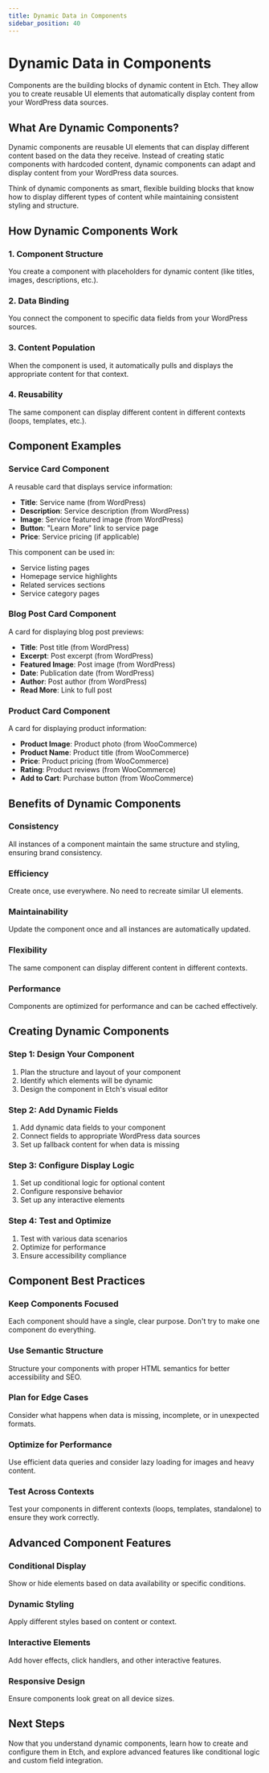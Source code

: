 ```yaml
---
title: Dynamic Data in Components
sidebar_position: 40
---
```


# Dynamic Data in Components

Components are the building blocks of dynamic content in Etch. They allow you to create reusable UI elements that automatically display content from your WordPress data sources.

## What Are Dynamic Components?

Dynamic components are reusable UI elements that can display different content based on the data they receive. Instead of creating static components with hardcoded content, dynamic components can adapt and display content from your WordPress data sources.

Think of dynamic components as smart, flexible building blocks that know how to display different types of content while maintaining consistent styling and structure.

## How Dynamic Components Work

### 1. **Component Structure**
You create a component with placeholders for dynamic content (like titles, images, descriptions, etc.).

### 2. **Data Binding**
You connect the component to specific data fields from your WordPress sources.

### 3. **Content Population**
When the component is used, it automatically pulls and displays the appropriate content for that context.

### 4. **Reusability**
The same component can display different content in different contexts (loops, templates, etc.).

## Component Examples

### **Service Card Component**
A reusable card that displays service information:

- **Title**: Service name (from WordPress)
- **Description**: Service description (from WordPress)
- **Image**: Service featured image (from WordPress)
- **Button**: "Learn More" link to service page
- **Price**: Service pricing (if applicable)

This component can be used in:
- Service listing pages
- Homepage service highlights
- Related services sections
- Service category pages

### **Blog Post Card Component**
A card for displaying blog post previews:

- **Title**: Post title (from WordPress)
- **Excerpt**: Post excerpt (from WordPress)
- **Featured Image**: Post image (from WordPress)
- **Date**: Publication date (from WordPress)
- **Author**: Post author (from WordPress)
- **Read More**: Link to full post

### **Product Card Component**
A card for displaying product information:

- **Product Image**: Product photo (from WooCommerce)
- **Product Name**: Product title (from WooCommerce)
- **Price**: Product pricing (from WooCommerce)
- **Rating**: Product reviews (from WooCommerce)
- **Add to Cart**: Purchase button (from WooCommerce)

## Benefits of Dynamic Components

### **Consistency**
All instances of a component maintain the same structure and styling, ensuring brand consistency.

### **Efficiency**
Create once, use everywhere. No need to recreate similar UI elements.

### **Maintainability**
Update the component once and all instances are automatically updated.

### **Flexibility**
The same component can display different content in different contexts.

### **Performance**
Components are optimized for performance and can be cached effectively.

## Creating Dynamic Components

### **Step 1: Design Your Component**
1. Plan the structure and layout of your component
2. Identify which elements will be dynamic
3. Design the component in Etch's visual editor

### **Step 2: Add Dynamic Fields**
1. Add dynamic data fields to your component
2. Connect fields to appropriate WordPress data sources
3. Set up fallback content for when data is missing

### **Step 3: Configure Display Logic**
1. Set up conditional logic for optional content
2. Configure responsive behavior
3. Set up any interactive elements

### **Step 4: Test and Optimize**
1. Test with various data scenarios
2. Optimize for performance
3. Ensure accessibility compliance

## Component Best Practices

### **Keep Components Focused**
Each component should have a single, clear purpose. Don't try to make one component do everything.

### **Use Semantic Structure**
Structure your components with proper HTML semantics for better accessibility and SEO.

### **Plan for Edge Cases**
Consider what happens when data is missing, incomplete, or in unexpected formats.

### **Optimize for Performance**
Use efficient data queries and consider lazy loading for images and heavy content.

### **Test Across Contexts**
Test your components in different contexts (loops, templates, standalone) to ensure they work correctly.

## Advanced Component Features

### **Conditional Display**
Show or hide elements based on data availability or specific conditions.

### **Dynamic Styling**
Apply different styles based on content or context.

### **Interactive Elements**
Add hover effects, click handlers, and other interactive features.

### **Responsive Design**
Ensure components look great on all device sizes.

## Next Steps

Now that you understand dynamic components, learn how to create and configure them in Etch, and explore advanced features like conditional logic and custom field integration.
